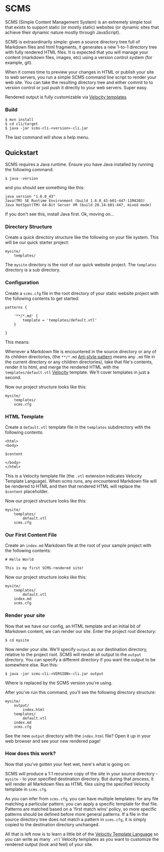 # SCMS

SCMS (Simple Content Management System) is an extremely simple tool that exists to support static (or mostly static)
websites (or dynamic sites that achieve their dynamic nature mostly through JavaScript).

SCMS is extraordinarily simple: given a source directory tree full of Markdown files and html fragments, it
generates a new 1-to-1 directory tree with fully rendered HTML files.  It is expected that you will manage your content
(markdown files, images, etc) using a version control system (for example, git).

When it comes time to preview your changes in HTML or publish your site to web servers,  you run a simple SCMS command
line script to render your web site.  You can take the resulting directory tree and either commit to to version control
or just push it directly to your web servers.  Super easy.

Rendered output is fully customizable via [Velocity templates](http://velocity.apache.org/engine/devel/user-guide.html)

### Build

    $ mvn install
    $ cd cli/target
    $ java -jar scms-cli-<version>-cli.jar

The last command will show a help menu.

## Quickstart

SCMS requires a Java runtime. Ensure you have Java installed by running the following command:

    $ java -version

and you should see something like this:

    java version "1.6.0_43"
    Java(TM) SE Runtime Environment (build 1.6.0_43-b01-447-11M4203)
    Java HotSpot(TM) 64-Bit Server VM (build 20.14-b01-447, mixed mode)

If you don't see this, install Java first.  Ok, moving on...

### Directory Structure

Create a quick directory structure like the following on your file system.  This will be our quick starter project:

    mysite/
        templates/

The `mysite` directory is the root of our quick website project.  The `templates` directory is a sub directory.


### Configuration

Create a `scms.cfg` file in the root directory of your static website project with the following contents to get started:

    patterns {

        '**/*.md' {
            template = 'templates/default.vtl'
        }

    }

This means:

Whenever a Markdown file is encountered in the source directory or any of its children directories,
(the `**/*.md` [Ant-style pattern](http://ant.apache.org/manual/dirtasks.html#patterns) means any `.md` file in the current directory or any children directories), take
that file's contents, render it to html, and merge the rendered HTML with the `templates/default.vtl` [Velocity](http://velocity.apache.org/engine/devel/user-guide.html) template.
We'll cover templates in just a second.

Now our project structure looks like this:

    mysite/
        templates/
        scms.cfg

### HTML Template

Create a `default.vtl` template file in the `templates` subdirectory with the following contents:

    <html>
    <body>

    $content

    </body>
    </html>

This is a Velocity template file (the `.vtl` extension indicates Velocity Template Language).  When scms runs, any 
encountered Markdown file will be rendered to HTML and then that rendered HTML will replace the `$content` 
placeholder.

Now our project structure looks like this:

    mysite/
        templates/
            default.vtl
        scms.cfg

### Our First Content File

Create an `index.md` Markdown file at the root of your sample project with the following contents:

    # Hello World

    This is my first SCMS-rendered site!

Now our project structure looks like this:

    mysite/
        templates/
            default.vtl
        index.md
        scms.cfg

### Render your site

Now that we have our config, an HTML template and an initial bit of Markdown content, we can render our site.  Enter the 
project root directory:

    $ cd mysite

Now render your site.  We'll specify `output` as our destination directory, relative to the project root.  SCMS
will render all output to the `output` directory.  You can specify a different directory if you want the output to be
somewhere else.  Run this:

    $ java -jar scms-cli-<VERSION>-cli.jar output

Where <VERSION> is replaced by the SCMS version you're using.

After you've run this command, you'll see the following directory structure:

    mysite/
        output/
            index.html
        templates/
            default.vtl
        index.md
        scms.cfg

See the new `output` directory with the `index.html` file?  Open it up in your web browser and see your new rendered page!

### How does this work?

Now that you've gotten your feet wet, here's what is going on:

SCMS will produce a 1:1 recursive copy of the site in your source directory - `mysite` - to your specified destination 
directory.  But during that process, it will render all Markdown files as HTML files using the specified Velocity 
template in `scms.cfg`.

As you can infer from `scms.cfg`, you can have multiple templates: for any file matching a particular pattern,
you can apply a specific template for that file.  Patterns are matched based on a 'first match wins' policy, so more
specific patterns should be defined before more general patterns.  If a file in the source directory tree does not 
match a pattern in `scms.cfg`, it is simply copied to the destination directory unchanged.

All that is left now is to learn a little bit of the [Velocity Template Language](http://velocity.apache.org/engine/devel/user-guide.html#Velocity_Template_Language_VTL:_An_Introduction)
so you can write as many `.vtl` Velocity templates as you want to customize the rendered output (look and feel) of your
site.


